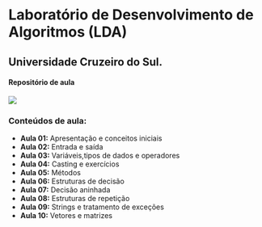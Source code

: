# Laboratório de Desenvolvimento de Algoritmos (LDA)
## Universidade Cruzeiro do Sul.

#### Repositório de aula

![](http://dwebkit.esy.es/repositorio/img/Java/duke14_Pequeno.jpg)
 
### Conteúdos de aula:
* **Aula 01:** Apresentação e conceitos iniciais
* **Aula 02:** Entrada e saída
* **Aula 03:** Variáveis,tipos de dados e operadores
* **Aula 04:** Casting e exercícios
* **Aula 05:** Métodos
* **Aula 06:** Estruturas de decisão
* **Aula 07:** Decisão aninhada
* **Aula 08:** Estruturas de repetição
* **Aula 09:** Strings e tratamento de exceções 
* **Aula 10:** Vetores e matrizes
